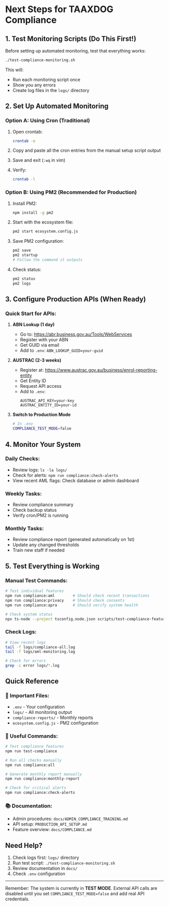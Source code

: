 # Next Steps for TAAXDOG Compliance

## 1. Test Monitoring Scripts (Do This First!)

Before setting up automated monitoring, test that everything works:

```bash
./test-compliance-monitoring.sh
```

This will:

- Run each monitoring script once
- Show you any errors
- Create log files in the `logs/` directory

## 2. Set Up Automated Monitoring

### Option A: Using Cron (Traditional)

1. Open crontab:

   ```bash
   crontab -e
   ```

2. Copy and paste all the cron entries from the manual setup script output

3. Save and exit (`:wq` in vim)

4. Verify:
   ```bash
   crontab -l
   ```

### Option B: Using PM2 (Recommended for Production)

1. Install PM2:

   ```bash
   npm install -g pm2
   ```

2. Start with the ecosystem file:

   ```bash
   pm2 start ecosystem.config.js
   ```

3. Save PM2 configuration:

   ```bash
   pm2 save
   pm2 startup
   # Follow the command it outputs
   ```

4. Check status:
   ```bash
   pm2 status
   pm2 logs
   ```

## 3. Configure Production APIs (When Ready)

### Quick Start for APIs:

1. **ABN Lookup (1 day)**
   - Go to: https://abr.business.gov.au/Tools/WebServices
   - Register with your ABN
   - Get GUID via email
   - Add to `.env`: `ABN_LOOKUP_GUID=your-guid`

2. **AUSTRAC (2-3 weeks)**
   - Register at: https://www.austrac.gov.au/business/enrol-reporting-entity
   - Get Entity ID
   - Request API access
   - Add to `.env`:
     ```
     AUSTRAC_API_KEY=your-key
     AUSTRAC_ENTITY_ID=your-id
     ```

3. **Switch to Production Mode**
   ```bash
   # In .env
   COMPLIANCE_TEST_MODE=false
   ```

## 4. Monitor Your System

### Daily Checks:

- Review logs: `ls -la logs/`
- Check for alerts: `npm run compliance:check-alerts`
- View recent AML flags: Check database or admin dashboard

### Weekly Tasks:

- Review compliance summary
- Check backup status
- Verify cron/PM2 is running

### Monthly Tasks:

- Review compliance report (generated automatically on 1st)
- Update any changed thresholds
- Train new staff if needed

## 5. Test Everything is Working

### Manual Test Commands:

```bash
# Test individual features
npm run compliance:aml        # Should check recent transactions
npm run compliance:privacy    # Should check consents
npm run compliance:apra       # Should verify system health

# Check system status
npx ts-node --project tsconfig.node.json scripts/test-compliance-features.ts
```

### Check Logs:

```bash
# View recent logs
tail -f logs/compliance-all.log
tail -f logs/aml-monitoring.log

# Check for errors
grep -i error logs/*.log
```

## Quick Reference

### 📁 Important Files:

- `.env` - Your configuration
- `logs/` - All monitoring output
- `compliance-reports/` - Monthly reports
- `ecosystem.config.js` - PM2 configuration

### 🔧 Useful Commands:

```bash
# Test compliance features
npm run test-compliance

# Run all checks manually
npm run compliance:all

# Generate monthly report manually
npm run compliance:monthly-report

# Check for critical alerts
npm run compliance:check-alerts
```

### 📚 Documentation:

- Admin procedures: `docs/ADMIN_COMPLIANCE_TRAINING.md`
- API setup: `PRODUCTION_API_SETUP.md`
- Feature overview: `docs/COMPLIANCE.md`

## Need Help?

1. Check logs first: `logs/` directory
2. Run test script: `./test-compliance-monitoring.sh`
3. Review documentation in `docs/`
4. Check `.env` configuration

---

Remember: The system is currently in **TEST MODE**. External API calls are
disabled until you set `COMPLIANCE_TEST_MODE=false` and add real API
credentials.
